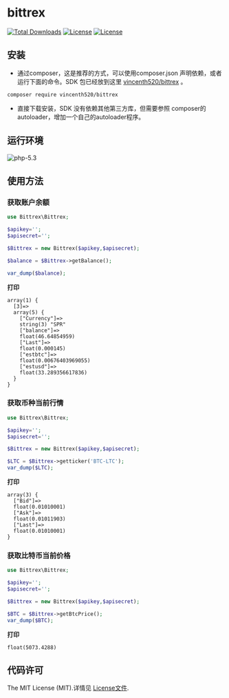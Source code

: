 # bittrex
[![Total Downloads](https://img.shields.io/packagist/dt/vincenth520/bittrex.svg)](https://packagist.org/packages/vincenth520/bittrex)
[![License](https://img.shields.io/badge/bittrex-v1.1-brightgreen.svg)](https://bittrex.com/Home/Api)
[![License](https://poser.pugx.org/vincenth520/bittrex/license.svg)](https://packagist.org/packages/vincenth520/bittrex)
## 安装
- 通过composer，这是推荐的方式，可以使用composer.json 声明依赖，或者运行下面的命令。SDK 包已经放到这里 [vincenth520/bittrex](https://packagist.org/packages/vincenth520/bittrex) 。

```
composer require vincenth520/bittrex
```

- 直接下载安装，SDK 没有依赖其他第三方库，但需要参照 composer的autoloader，增加一个自己的autoloader程序。

## 运行环境
![php-5.3](https://img.shields.io/badge/php-5.3-yellowgreen.svg)

## 使用方法

### 获取账户余额
 
```php
use Bittrex\Bittrex;

$apikey='';
$apisecret='';

$Bittrex = new Bittrex($apikey,$apisecret);

$balance = $Bittrex->getBalance();

var_dump($balance);
```

**打印**
```
array(1) {
  [3]=>
  array(5) {
    ["Currency"]=>
    string(3) "SPR"
    ["balance"]=>
    float(46.64854959)
    ["Last"]=>
    float(0.000145)
    ["estbtc"]=>
    float(0.00676403969055)
    ["estusd"]=>
    float(33.289356617836)
  }
}
```

### 获取币种当前行情
```php
use Bittrex\Bittrex;

$apikey='';
$apisecret='';

$Bittrex = new Bittrex($apikey,$apisecret);

$LTC = $Bittrex->getticker('BTC-LTC');
var_dump($LTC);
```

**打印**
```
array(3) {
  ["Bid"]=>
  float(0.01010001)
  ["Ask"]=>
  float(0.01011903)
  ["Last"]=>
  float(0.01010001)
}
```

### 获取比特币当前价格
```php
use Bittrex\Bittrex;

$apikey='';
$apisecret='';

$Bittrex = new Bittrex($apikey,$apisecret);

$BTC = $Bittrex->getBtcPrice();
var_dump($BTC);
```

**打印**
```
float(5073.4288)
```


## 代码许可
The MIT License (MIT).详情见 [License文件](https://github.com/vincenth520/bittrex/blob/master/LICENSE).
